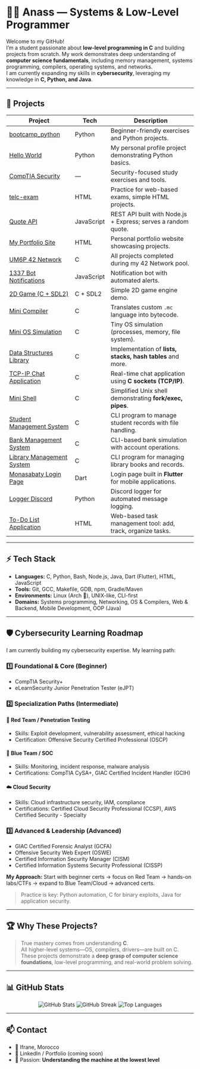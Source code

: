 # 👨‍💻 Anass — Systems & Low-Level Programmer

Welcome to my GitHub!  
I’m a student passionate about **low-level programming in C** and building projects from scratch. My work demonstrates deep understanding of **computer science fundamentals**, including memory management, systems programming, compilers, operating systems, and networks.  
I am currently expanding my skills in **cybersecurity**, leveraging my knowledge in **C, Python, and Java**.

---

## 🚀 Projects

| Project | Tech | Description |
|---------|------|-------------|
| [bootcamp_python](https://github.com/ansettaf/bootcamp_python) | Python | Beginner-friendly exercises and Python projects. |
| [Hello World](https://github.com/ansettaf/ansettaf) | Python | My personal profile project demonstrating Python basics. |
| [CompTIA Security](https://github.com/ansettaf/-CompTIA-Security-) | — | Security-focused study exercises and tools. |
| [telc-exam](https://github.com/ansettaf/telc-exam) | HTML | Practice for web-based exams, simple HTML projects. |
| [Quote API](https://github.com/ansettaf/Quote-API-node-js-Expess) | JavaScript | REST API built with Node.js + Express; serves a random quote. |
| [My Portfolio Site](https://github.com/ansettaf/My-portfolio-site) | HTML | Personal portfolio website showcasing projects. |
| [UM6P 42 Network](https://github.com/ansettaf/UM6P_42_Network) | C | All projects completed during my 42 Network pool. |
| [1337 Bot Notifications](https://github.com/ansettaf/1337_bot_nofications) | JavaScript | Notification bot with automated alerts. |
| [2D Game (C + SDL2)](https://github.com/ansettaf/Jeu-Vid-o-avec-Graphiques-C-SDL-) | C + SDL2 | Simple 2D game engine demo. |
| [Mini Compiler](https://github.com/ansettaf/Mini-Compilateur-Langage) | C | Translates custom `.mc` language into bytecode. |
| [Mini OS Simulation](https://github.com/ansettaf/Mini-Syst-me-d-Exploitation-Simulation-) | C | Tiny OS simulation (processes, memory, file system). |
| [Data Structures Library](https://github.com/ansettaf/Biblioth-que-de-structures-de-donn-es) | C | Implementation of **lists, stacks, hash tables** and more. |
| [TCP-IP Chat Application](https://github.com/ansettaf/Application-de-chat-TCP-IP-) | C | Real-time chat application using **C sockets (TCP/IP)**. |
| [Mini Shell](https://github.com/ansettaf/-Mini-Shell-C-Project-) | C | Simplified Unix shell demonstrating **fork/exec, pipes**. |
| [Student Management System](https://github.com/ansettaf/Syst-me-de-gestion-des-tudiants) | C | CLI program to manage student records with file handling. |
| [Bank Management System](https://github.com/ansettaf/Bank-Management-System-CLI-) | C | CLI-based bank simulation with account operations. |
| [Library Management System](https://github.com/ansettaf/Syst-me-de-gestion-de-biblioth-que-CLI-) | C | CLI program for managing library books and records. |
| [Monasabaty Login Page](https://github.com/ansettaf/monasabaty-login-page-) | Dart | Login page built in **Flutter** for mobile applications. |
| [Logger Discord](https://github.com/ansettaf/logger_discord) | Python | Discord logger for automated message logging. |
| [To-Do List Application](https://github.com/ansettaf/to-do-liste-) | HTML | Web-based task management tool: add, track, organize tasks. |

---

## ⚡ Tech Stack
- **Languages:** C, Python, Bash, Node.js, Java, Dart (Flutter), HTML, JavaScript  
- **Tools:** Git, GCC, Makefile, GDB, npm, Gradle/Maven  
- **Environments:** Linux (Arch 🐧), UNIX-like, CLI-first  
- **Domains:** Systems programming, Networking, OS & Compilers, Web & Backend, Mobile Development, OOP (Java)

---

## 🛡️ Cybersecurity Learning Roadmap

I am currently building my cybersecurity expertise. My learning path:

### 1️⃣ Foundational & Core (Beginner)
- CompTIA Security+  
- eLearnSecurity Junior Penetration Tester (eJPT)

### 2️⃣ Specialization Paths (Intermediate)

#### 🔴 Red Team / Penetration Testing
- Skills: Exploit development, vulnerability assessment, ethical hacking  
- Certification: Offensive Security Certified Professional (OSCP)

#### 🔵 Blue Team / SOC
- Skills: Monitoring, incident response, malware analysis  
- Certifications: CompTIA CySA+, GIAC Certified Incident Handler (GCIH)

#### ☁️ Cloud Security
- Skills: Cloud infrastructure security, IAM, compliance  
- Certifications: Certified Cloud Security Professional (CCSP), AWS Certified Security - Specialty

### 3️⃣ Advanced & Leadership (Advanced)
- GIAC Certified Forensic Analyst (GCFA)  
- Offensive Security Web Expert (OSWE)  
- Certified Information Security Manager (CISM)  
- Certified Information Systems Security Professional (CISSP)

**My Approach:** Start with beginner certs → focus on Red Team → hands-on labs/CTFs → expand to Blue Team/Cloud → advanced certs.  
> Practice is key: Python automation, C for binary exploits, Java for application security.

---

## 🏆 Why These Projects?
> True mastery comes from understanding **C**.  
All higher-level systems—OS, compilers, drivers—are built on C.  
These projects demonstrate a **deep grasp of computer science foundations**, low-level programming, and real-world problem solving.

---

## 📊 GitHub Stats
<p align="center">
  <img src="https://github-readme-stats.vercel.app/api?username=ansettaf&show_icons=true&theme=tokyonight" alt="GitHub Stats" />
  <img src="https://github-readme-streak-stats.herokuapp.com?user=ansettaf&theme=tokyonight" alt="GitHub Streak" />
  <img src="https://github-readme-stats.vercel.app/api/top-langs/?username=ansettaf&layout=compact&theme=tokyonight" alt="Top Languages" />
</p>

---

## 📫 Contact
- 📍 Ifrane, Morocco  
- 💼 LinkedIn / Portfolio (coming soon)  
- 🖤 Passion: **Understanding the machine at the lowest level**
